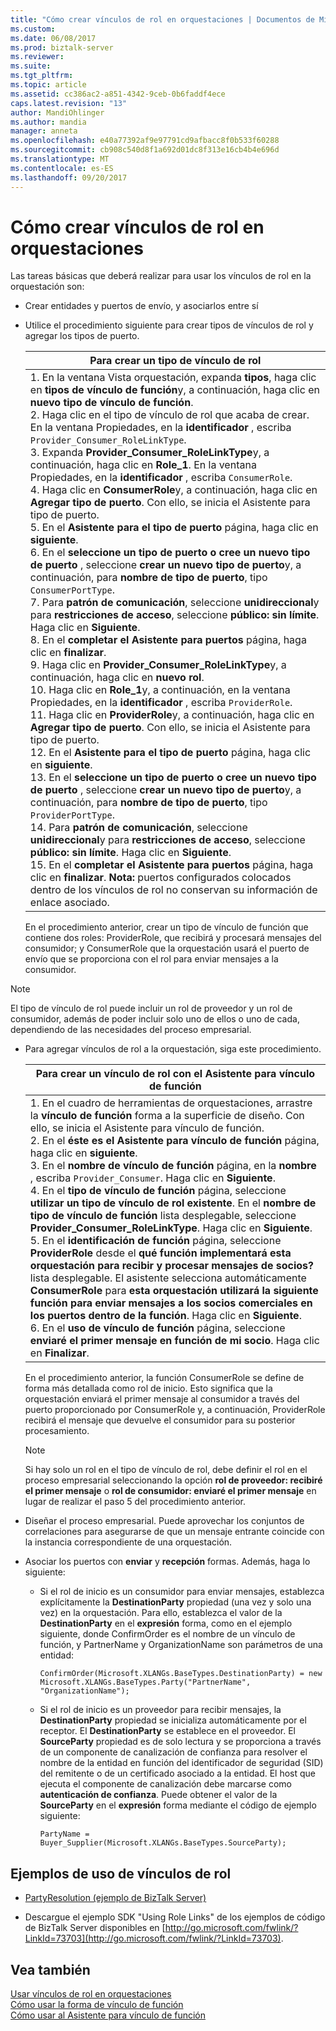 ```yaml
---
title: "Cómo crear vínculos de rol en orquestaciones | Documentos de Microsoft"
ms.custom: 
ms.date: 06/08/2017
ms.prod: biztalk-server
ms.reviewer: 
ms.suite: 
ms.tgt_pltfrm: 
ms.topic: article
ms.assetid: cc386ac2-a851-4342-9ceb-0b6faddf4ece
caps.latest.revision: "13"
author: MandiOhlinger
ms.author: mandia
manager: anneta
ms.openlocfilehash: e40a77392af9e97791cd9afbacc8f0b533f60288
ms.sourcegitcommit: cb908c540d8f1a692d01dc8f313e16cb4b4e696d
ms.translationtype: MT
ms.contentlocale: es-ES
ms.lasthandoff: 09/20/2017
---
```

# <a name="how-to-create-role-links-in-orchestrations"></a>Cómo crear vínculos de rol en orquestaciones
Las tareas básicas que deberá realizar para usar los vínculos de rol en la orquestación son:  
  
-   Crear entidades y puertos de envío, y asociarlos entre sí  
  
-   Utilice el procedimiento siguiente para crear tipos de vínculos de rol y agregar los tipos de puerto.  
  
    |Para crear un tipo de vínculo de rol|  
    |--------------------------------|  
    |1.  En la ventana Vista orquestación, expanda **tipos**, haga clic en **tipos de vínculo de función**y, a continuación, haga clic en **nuevo tipo de vínculo de función**.<br />2.  Haga clic en el tipo de vínculo de rol que acaba de crear. En la ventana Propiedades, en la **identificador** , escriba `Provider_Consumer_RoleLinkType`.<br />3.  Expanda **Provider_Consumer_RoleLinkType**y, a continuación, haga clic en **Role_1**. En la ventana Propiedades, en la **identificador** , escriba `ConsumerRole`.<br />4.  Haga clic en **ConsumerRole**y, a continuación, haga clic en **Agregar tipo de puerto**. Con ello, se inicia el Asistente para tipo de puerto.<br />5.  En el **Asistente para el tipo de puerto** página, haga clic en **siguiente**.<br />6.  En el **seleccione un tipo de puerto o cree un nuevo tipo de puerto** , seleccione **crear un nuevo tipo de puerto**y, a continuación, para **nombre de tipo de puerto**, tipo `ConsumerPortType`.<br />7.  Para **patrón de comunicación**, seleccione **unidireccional**y para **restricciones de acceso**, seleccione **público: sin límite**. Haga clic en **Siguiente**.<br />8.  En el **completar el Asistente para puertos** página, haga clic en **finalizar**.<br />9. Haga clic en **Provider_Consumer_RoleLinkType**y, a continuación, haga clic en **nuevo rol**.<br />10. Haga clic en **Role_1**y, a continuación, en la ventana Propiedades, en la **identificador** , escriba `ProviderRole`.<br />11. Haga clic en **ProviderRole**y, a continuación, haga clic en **Agregar tipo de puerto**. Con ello, se inicia el Asistente para tipo de puerto.<br />12. En el **Asistente para el tipo de puerto** página, haga clic en **siguiente**.<br />13. En el **seleccione un tipo de puerto o cree un nuevo tipo de puerto** , seleccione **crear un nuevo tipo de puerto**y, a continuación, para **nombre de tipo de puerto**, tipo `ProviderPortType`.<br />14. Para **patrón de comunicación**, seleccione **unidireccional**y para **restricciones de acceso**, seleccione **público: sin límite**. Haga clic en **Siguiente**.<br />15. En el **completar el Asistente para puertos** página, haga clic en **finalizar**. **Nota:** puertos configurados colocados dentro de los vínculos de rol no conservan su información de enlace asociado.|  
  
     En el procedimiento anterior, crear un tipo de vínculo de función que contiene dos roles: ProviderRole, que recibirá y procesará mensajes del consumidor; y ConsumerRole que la orquestación usará el puerto de envío que se proporciona con el rol para enviar mensajes a la consumidor.  
  
> [!NOTE]
>  El tipo de vínculo de rol puede incluir un rol de proveedor y un rol de consumidor, además de poder incluir solo uno de ellos o uno de cada, dependiendo de las necesidades del proceso empresarial.  
  
-   Para agregar vínculos de rol a la orquestación, siga este procedimiento.  
  
    |Para crear un vínculo de rol con el Asistente para vínculo de función|  
    |---------------------------------------------------------|  
    |1.  En el cuadro de herramientas de orquestaciones, arrastre la **vínculo de función** forma a la superficie de diseño. Con ello, se inicia el Asistente para vínculo de función.<br />2.  En el **éste es el Asistente para vínculo de función** página, haga clic en **siguiente**.<br />3.  En el **nombre de vínculo de función** página, en la **nombre** , escriba `Provider_Consumer`. Haga clic en **Siguiente**.<br />4.  En el **tipo de vínculo de función** página, seleccione **utilizar un tipo de vínculo de rol existente**. En el **nombre de tipo de vínculo de función** lista desplegable, seleccione **Provider_Consumer_RoleLinkType**. Haga clic en **Siguiente**.<br />5.  En el **identificación de función** página, seleccione **ProviderRole** desde el **qué función implementará esta orquestación para recibir y procesar mensajes de socios?** lista desplegable. El asistente selecciona automáticamente **ConsumerRole** para **esta orquestación utilizará la siguiente función para enviar mensajes a los socios comerciales en los puertos dentro de la función**. Haga clic en **Siguiente**.<br />6.  En el **uso de vínculo de función** página, seleccione **enviaré el primer mensaje en función de mi socio**. Haga clic en **Finalizar**.|  
  
     En el procedimiento anterior, la función ConsumerRole se define de forma más detallada como rol de inicio. Esto significa que la orquestación enviará el primer mensaje al consumidor a través del puerto proporcionado por ConsumerRole y, a continuación, ProviderRole recibirá el mensaje que devuelve el consumidor para su posterior procesamiento.  
  
    > [!NOTE]
    >  Si hay solo un rol en el tipo de vínculo de rol, debe definir el rol en el proceso empresarial seleccionando la opción **rol de proveedor: recibiré el primer mensaje** o **rol de consumidor: enviaré el primer mensaje** en lugar de realizar el paso 5 del procedimiento anterior.  
  
-   Diseñar el proceso empresarial. Puede aprovechar los conjuntos de correlaciones para asegurarse de que un mensaje entrante coincide con la instancia correspondiente de una orquestación.  
  
-   Asociar los puertos con **enviar** y **recepción** formas. Además, haga lo siguiente:  
  
    -   Si el rol de inicio es un consumidor para enviar mensajes, establezca explícitamente la **DestinationParty** propiedad (una vez y solo una vez) en la orquestación. Para ello, establezca el valor de la **DestinationParty** en el **expresión** forma, como en el ejemplo siguiente, donde ConfirmOrder es el nombre de un vínculo de función, y PartnerName y OrganizationName son parámetros de una entidad:  
  
        ```  
        ConfirmOrder(Microsoft.XLANGs.BaseTypes.DestinationParty) = new Microsoft.XLANGs.BaseTypes.Party("PartnerName", "OrganizationName");  
        ```  
  
    -   Si el rol de inicio es un proveedor para recibir mensajes, la **DestinationParty** propiedad se inicializa automáticamente por el receptor. El **DestinationParty** se establece en el proveedor. El **SourceParty** propiedad es de solo lectura y se proporciona a través de un componente de canalización de confianza para resolver el nombre de la entidad en función del identificador de seguridad (SID) del remitente o de un certificado asociado a la entidad. El host que ejecuta el componente de canalización debe marcarse como **autenticación de confianza**. Puede obtener el valor de la **SourceParty** en el **expresión** forma mediante el código de ejemplo siguiente:  
  
        ```  
        PartyName = Buyer_Supplier(Microsoft.XLANGs.BaseTypes.SourceParty);  
        ```  
  
## <a name="examples-of-using-role-links"></a>Ejemplos de uso de vínculos de rol  
  
-   [PartyResolution (ejemplo de BizTalk Server)](../core/partyresolution-biztalk-server-sample.md)  
  
-   Descargue el ejemplo SDK "Using Role Links" de los ejemplos de código de BizTalk Server disponibles en [http://go.microsoft.com/fwlink/?LinkId=73703](http://go.microsoft.com/fwlink/?LinkId=73703).  
  
## <a name="see-also"></a>Vea también  
 [Usar vínculos de rol en orquestaciones](../core/using-role-links-in-orchestrations.md)   
 [Cómo usar la forma de vínculo de función](../core/how-to-use-the-role-link-shape.md)   
 [Cómo usar al Asistente para vínculo de función](../core/how-to-use-the-role-link-wizard.md)